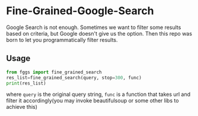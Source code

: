 # Fine-Grained-Google-Search

Google Search is not enough. Sometimes we want to filter some results based on criteria, but Google doesn't give us the option. Then this repo was born to let you programmatically filter results. 

## Usage
```python
from fggs import fine_grained_search
res_list=fine_grained_search(query, stop=300, func)
print(res_list)
```

where `query` is the original query string, `func` is a function that takes url and filter it accordingly(you may invoke beautifulsoup or some other libs to achieve this)
